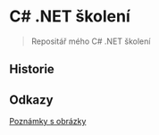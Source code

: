 # C# .NET školení
> Repositář mého C# .NET školení

## Historie

## Odkazy

[Poznámky s obrázky](https://excalidraw.com/#json=ikqMLfq_mMytvmWr3Z6AP,noX3k3VSHknAVFO69ygMvA)
